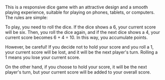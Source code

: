 This is a responsive dice game with an attractive design and a smooth playing experience, suitable for playing on phones, tablets, or computers. The rules are simple:

To play, you need to roll the dice. If the dice shows a 6, your current score will be six. 
Then, you roll the dice again, and if the next dice shows a 4, your current score becomes 6 + 4 = 10. In this way, you accumulate points.

However, be careful! If you decide not to hold your score and you roll a 1, your current score will be lost, and it will be the next player's turn. 
Rolling a 1 means you lose your current score.

On the other hand, if you choose to hold your score, it will be the next player's turn, but your current score will be added to your overall score.
